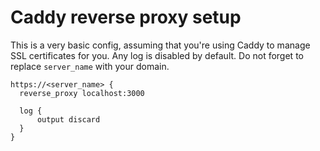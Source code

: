 # Caddy reverse proxy setup

This is a very basic config, assuming that you're using Caddy to manage SSL certificates for you.
Any log is disabled by default. Do not forget to replace `server_name` with your domain.

```
https://<server_name> {
  reverse_proxy localhost:3000

  log {
      output discard
  }
}
```
